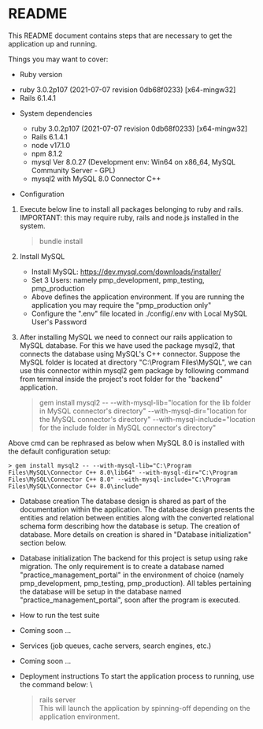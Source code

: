 # README

This README document contains steps that are necessary to get the application up and running.

Things you may want to cover:

* Ruby version
- ruby 3.0.2p107 (2021-07-07 revision 0db68f0233) \[x64-mingw32\]
- Rails 6.1.4.1

* System dependencies
    - ruby 3.0.2p107 (2021-07-07 revision 0db68f0233) \[x64-mingw32\]
    - Rails 6.1.4.1
    - node v17.1.0
    - npm 8.1.2
    - mysql  Ver 8.0.27 (Development env: Win64 on x86_64, MySQL Community Server - GPL)
    - mysql2 with MySQL 8.0 Connector C++

* Configuration
1. Execute below line to install all packages belonging to ruby and rails. \
IMPORTANT: this may require ruby, rails and node.js installed in the system.

    > bundle install
    
2. Install MySQL
    - Install MySQL: https://dev.mysql.com/downloads/installer/
    - Set 3 Users: namely pmp_development, pmp_testing, pmp_production
    - Above defines the application environment. If you are running the application you may require the "pmp_production only"
    - Configure the ".env" file located in ./config/.env with Local MySQL User's Password

3. After installing MySQL we need to connect our rails application to MySQL database. For this we have used the package mysql2, that connects the database using MySQL's C++ connector. Suppose the MySQL folder is located at directory "C:\Program Files\MySQL", we can use this connector within mysql2 gem package by following command from terminal inside the project's root folder for the "backend" application.

    > gem install mysql2 -- --with-mysql-lib="location for the lib folder in MySQL connector's directory" --with-mysql-dir="location for the MySQL connector's directory" --with-mysql-include="location for the include folder in MySQL connector's directory"

Above cmd can be rephrased as below when MySQL 8.0 is installed with the default configuration setup:

    > gem install mysql2 -- --with-mysql-lib="C:\Program Files\MySQL\Connector C++ 8.0\lib64" --with-mysql-dir="C:\Program Files\MySQL\Connector C++ 8.0" --with-mysql-include="C:\Program Files\MySQL\Connector C++ 8.0\include"


* Database creation
The database design is shared as part of the documentation within the application. The database design presents the entities and relation between entities along with the converted relational schema form describing how the database is setup. The creation of database. More details on creation is shared in "Database initialization" section below.

* Database initialization
The backend for this project is setup using rake migration. The only requirement is to create a database named "practice_management_portal" in the environment of choice (namely pmp_development, pmp_testing, pmp_production). All tables pertaining the database will be setup in the database named "practice_management_portal", soon after the program is executed. 

* How to run the test suite
- Coming soon ...

* Services (job queues, cache servers, search engines, etc.)
- Coming soon ...

* Deployment instructions
To start the application process to running, use the command below: \
    > rails server \
This will launch the application by spinning-off depending on the application environment.
